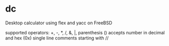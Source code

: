 # dc
Desktop calculator using flex and yacc on FreeBSD

supported operators: +, -, *, /, &, |, parenthesis ()
accepts number in decimal and hex (0x)
single line comments starting with //
